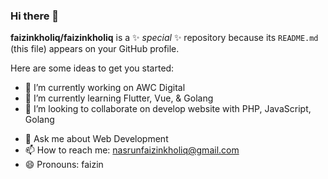 ### Hi there 👋


**faizinkholiq/faizinkholiq** is a ✨ _special_ ✨ repository because its `README.md` (this file) appears on your GitHub profile.

Here are some ideas to get you started:

- 🔭 I’m currently working on AWC Digital
- 🌱 I’m currently learning Flutter, Vue, & Golang
- 👯 I’m looking to collaborate on develop website with PHP, JavaScript, Golang
<!-- - 🤔 I’m looking for help with ... -->
- 💬 Ask me about Web Development
- 📫 How to reach me: nasrunfaizinkholiq@gmail.com
- 😄 Pronouns: faizin
<!-- - ⚡ Fun fact: ... -->
